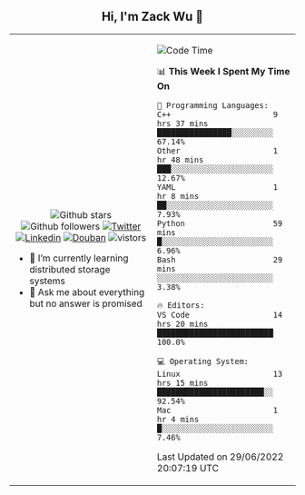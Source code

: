 <h2 align="center"> Hi, I'm Zack Wu 👋 </h2>

<table>
    <tr>
        <td valign="center" width="50%">
            <p align="center">
              <img src="https://img.shields.io/github/stars/izackwu?style=social" alt="Github stars" />
              <img src="https://img.shields.io/github/followers/izackwu?style=social" alt="Github followers" />
              <a href="https://twitter.com/_zackwu"><img src="https://img.shields.io/badge/@__zackwu-1DA1F2?style=flat&logo=Twitter&logoColor=white" alt="Twitter"/></a>
              <a href="https://www.linkedin.com/in/izackwu/?locale=en_US"><img src="https://img.shields.io/badge/@izackwu-0073b1?style=flat&logo=LinkedIn&logoColor=white" alt="Linkedin" /></a>
              <a href="https://www.douban.com/people/keith1"><img src="https://img.shields.io/badge/@keith1-007722?style=flat&logo=Douban&logoColor=white" alt="Douban" /></a>
              <img src="https://visitor-badge.glitch.me/badge?page_id=keithnull" alt="vistors" />
            </p>
            <ul>
                <li>🌱 I’m currently learning distributed storage systems</li>
                <li>💬 Ask me about everything but no answer is promised</li>
            </ul>
        </td>
       <td valign="top" width="50%">
    
<!--START_SECTION:waka-->
![Code Time](http://img.shields.io/badge/Code%20Time-0%20secs-blue)

📊 **This Week I Spent My Time On** 

```text
💬 Programming Languages: 
C++                      9 hrs 37 mins       ████████████████░░░░░░░░░   67.14% 
Other                    1 hr 48 mins        ███░░░░░░░░░░░░░░░░░░░░░░   12.67% 
YAML                     1 hr 8 mins         ██░░░░░░░░░░░░░░░░░░░░░░░   7.93% 
Python                   59 mins             █░░░░░░░░░░░░░░░░░░░░░░░░   6.96% 
Bash                     29 mins             ░░░░░░░░░░░░░░░░░░░░░░░░░   3.38%

🔥 Editors: 
VS Code                  14 hrs 20 mins      █████████████████████████   100.0%

💻 Operating System: 
Linux                    13 hrs 15 mins      ███████████████████████░░   92.54% 
Mac                      1 hr 4 mins         █░░░░░░░░░░░░░░░░░░░░░░░░   7.46%

```


 Last Updated on 29/06/2022 20:07:19 UTC
<!--END_SECTION:waka-->
</td></tr>
</table>


